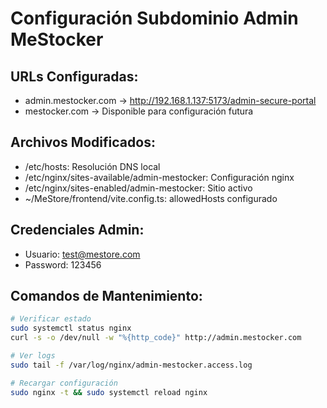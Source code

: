 # Configuración Subdominio Admin MeStocker

## URLs Configuradas:
- admin.mestocker.com -> http://192.168.1.137:5173/admin-secure-portal
- mestocker.com -> Disponible para configuración futura

## Archivos Modificados:
- /etc/hosts: Resolución DNS local
- /etc/nginx/sites-available/admin-mestocker: Configuración nginx
- /etc/nginx/sites-enabled/admin-mestocker: Sitio activo
- ~/MeStore/frontend/vite.config.ts: allowedHosts configurado

## Credenciales Admin:
- Usuario: test@mestore.com
- Password: 123456

## Comandos de Mantenimiento:
```bash
# Verificar estado
sudo systemctl status nginx
curl -s -o /dev/null -w "%{http_code}" http://admin.mestocker.com

# Ver logs
sudo tail -f /var/log/nginx/admin-mestocker.access.log

# Recargar configuración
sudo nginx -t && sudo systemctl reload nginx
```